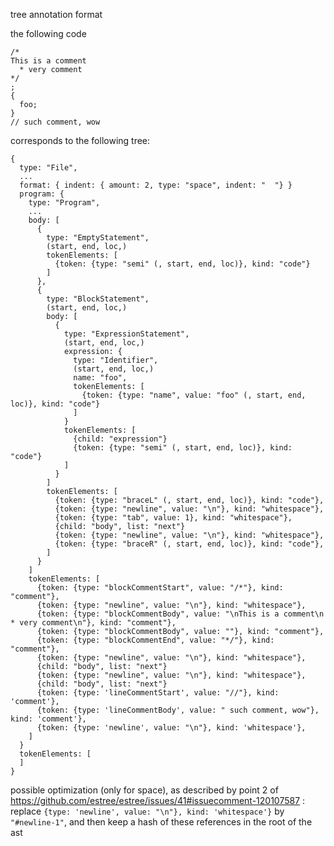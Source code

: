 tree annotation format

the following code

    /*
    This is a comment
      * very comment
    */
    ;
    {
      foo;
    }
    // such comment, wow

corresponds to the following tree:

    {
      type: "File",
      ...
      format: { indent: { amount: 2, type: "space", indent: "  "} }
      program: {
        type: "Program",
        ...
        body: [
          {
            type: "EmptyStatement",
            (start, end, loc,)
            tokenElements: [
              {token: {type: "semi" (, start, end, loc)}, kind: "code"}
            ]
          },
          {
            type: "BlockStatement",
            (start, end, loc,)
            body: [
              {
                type: "ExpressionStatement",
                (start, end, loc,)
                expression: {
                  type: "Identifier",
                  (start, end, loc,)
                  name: "foo",
                  tokenElements: [
                    {token: {type: "name", value: "foo" (, start, end, loc)}, kind: "code"}
                  ]
                }
                tokenElements: [
                  {child: "expression"}
                  {token: {type: "semi" (, start, end, loc)}, kind: "code"}
                ]
              }
            ]
            tokenElements: [
              {token: {type: "braceL" (, start, end, loc)}, kind: "code"},
              {token: {type: "newline", value: "\n"}, kind: "whitespace"},
              {token: {type: "tab", value: 1}, kind: "whitespace"},
              {child: "body", list: "next"}
              {token: {type: "newline", value: "\n"}, kind: "whitespace"},
              {token: {type: "braceR" (, start, end, loc)}, kind: "code"},
            ]
          }
        ]
        tokenElements: [
          {token: {type: "blockCommentStart", value: "/*"}, kind: "comment"},
          {token: {type: "newline", value: "\n"}, kind: "whitespace"},
          {token: {type: "blockCommentBody", value: "\nThis is a comment\n  * very comment\n"}, kind: "comment"},
          {token: {type: "blockCommentBody", value: ""}, kind: "comment"},
          {token: {type: "blockCommentEnd", value: "*/"}, kind: "comment"},
          {token: {type: "newline", value: "\n"}, kind: "whitespace"},
          {child: "body", list: "next"}
          {token: {type: "newline", value: "\n"}, kind: "whitespace"},
          {child: "body", list: "next"}
          {token: {type: 'lineCommentStart', value: "//"}, kind: 'comment'},
          {token: {type: 'lineCommentBody', value: " such comment, wow"}, kind: 'comment'},
          {token: {type: 'newline', value: "\n"}, kind: 'whitespace'},
        ]
      }
      tokenElements: [
      ]
    }

possible optimization (only for space), as described by point 2 of
 https://github.com/estree/estree/issues/41#issuecomment-120107587 :
  replace `{type: 'newline', value: "\n"}, kind: 'whitespace'}` by `"#newline-1"`,
  and then keep a hash of these references in the root of the ast

